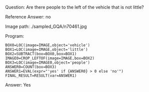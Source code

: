 Question: Are there people to the left of the vehicle that is not little?

Reference Answer: no

Image path: ./sampled_GQA/n70461.jpg

Program:

```
BOX0=LOC(image=IMAGE,object='vehicle')
BOX1=LOC(image=IMAGE,object='little')
BOX2=SUBTRACT(box=BOX0,box=BOX1)
IMAGE0=CROP_LEFTOF(image=IMAGE,box=BOX2)
BOX3=LOC(image=IMAGE0,object='people')
ANSWER0=COUNT(box=BOX3)
ANSWER1=EVAL(expr="'yes' if {ANSWER0} > 0 else 'no'")
FINAL_RESULT=RESULT(var=ANSWER1)
```
Answer: Yes

